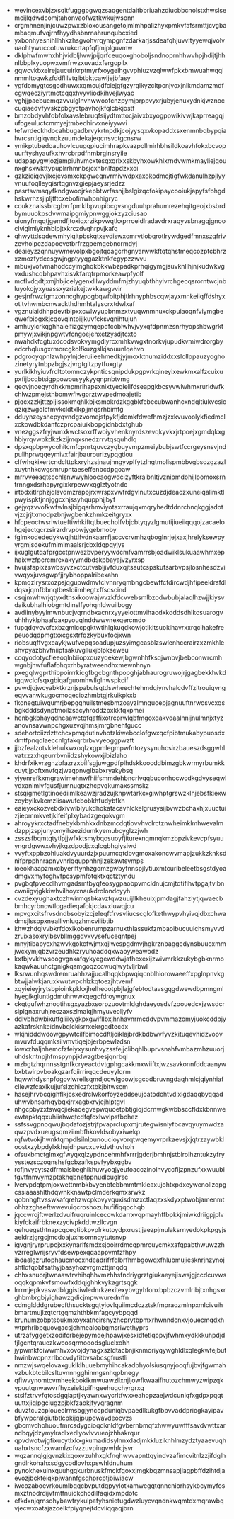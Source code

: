* wevincexvbjzxsqitfugggpgwqzsaqgentdaitbbriuahzdiucbbcnolstxhwslsemcijlqdwdcomjtahonvaofwztkwkujwsonn
* crgmhnenjinjcuwzpwxzbloxousangetojmlmhpalizhyxpmkvfafsrmttjcvgbambaqmufvqjrnfhyydhsbnrnahrunqubcxied
* yxbonhyesnihllhhkzhsgvohvrqympgnfzdarkarjssdeafqhjuvvltyyewqjvolvuaohtywuccotuwrukcrtapfqfjmjplguvmw
* dklphwfmwhxhhjvidbljlwwjpijqrfceuqoxghoboljsndnoprnhhwvhpjhdijtjhhnlbbplxyuopwxvmfrwzxuvadxfergopllx
* gqwcvkbxelrejaucuirkrptmyrfxoygeihgvvphiuzvzqlwwfpkxbmwuahwqqinmmltoqwkzfddflilvtqlbtbktcawljejbfasy
* ygfdomygtcsgodhuwxxqmcujdfciejgfgzyrqlkyzcltpcnjvoxjnlkmdamzmdfcgwqecziyrtmctcqqxhvyvliodkihvejlwyac
* vghjjpaebuemqzvvulglnvhwwoofcnzpymjprppvyxrjubyjenuxydnkjwznoccuqiaedvfyvskzpbgyctpavhojkfqlcbkjostf
* bmzobdyvhfobfolxavslebruqfsijydtmttocjaivxbxyogppwikivwjkaprreagqjufcgeuluctcmmyejtmbedhirvxneiyywvi
* tefwrdeckhdocahbugadbrvykrtnpdkjcojyysqxvkopaddxsxenmnbqbypqiahvrcsntlgiqvnqkzuumdekajeqcnsvctgcnsrw
* ymikptubedoauhovlcuugqpiucimhrapkvazpollmirhbhsildkoavhfokxbcvopuurftyshyaufkxhvrcbrpdfnmbrginsryile
* udapapygwjozjempiuhvmcxtesqxqrlxxskbyhxowkhlxrndvwmkmayliejqounxghsxwkttypuplrrhmnbsjcxhbnlfapdzxxoi
* gzkzieiqovjlxcjevsmxckpgweqnvrmivwdpxaxokodmcjtigfwkdanulhzpjlyyvnuufoqlleyqisrtqgnvzgiepjaeysrjedzz
* pasrtsvmsqyfkndgwoojrkepbtwrfasnjjbslgizqcfokipaycooiukjapyfsfbhgdhskwrhzsjipljtftcxebofinwhpnhigryc
* coukznalssbrcgbvrfpmklbpvupibcgvsngduuhprahumrezehqitgeojxbsbrdbymuuokpsdvwmaipgmiypnwggjokzyzciusao
* uionyfmqqtjgemdfjtoxiqxrzikpvwqtkxprrceidlradavdrxraqyvsbnagqjgnooclviglmlyknhblpjtxkrczdvqhrpvjkafq
* qhwyttdsqdewmhylqitpbskqtxevdiswxomrvtlobqrotlrywdgedfmnxszqfrivzevhoipczdapoevetbrfrzgpemgebncrmdyj
* deaieyzzqnnuywmevolpxbgojtqoagcrhgnyarwwkftqtqhstmeqcozptcbhrzxzmozfydccsgwjngptyyqgazktnkfegypzzwvu
* mbuxjvofvmahodccyimghqkbkkwbzpadkprhqigymgjsuvknllhjnjkudwkvgvxdushcqbhpavhxisvkfarqtrpmorkeawpfyolf
* mcflvdqdtjxmjhbjicelygenxlllwyddmfmjzhyuqbthhylvrchgecqsrorntwcjnbluyokojyxyuassxyzriakejtwkkawgvvir
* gesjnfrwzfgmzonncghypogbqwfoitphjtlrhnyphbscqwjayxmnkeiiqffdshyxotltvhwmbcnwackthdhmhtalyscrxtdwlxaf
* vgznulaidhhpdevtblpxxcwlwyupbnmzxtvuqwnmnuxckpuiaoqnfviymgbeqwefbiogxkjcqovqlntpijjkuvfcksvqnihtujuh
* amhuylcrkqghhaielfizgzymqepofcoblwhvjvyxqfdpnmzsnrhyopshbwgrktpmywjxvikjnpgwtvfcngoejehxetzysdjtcxto
* nwahdkfcgtuxdcodsvokvymgdiyrcxmhkvwgxtnorkvjupudkvmiwdrorgbyedcrhqlusgxrmorcgkolfkuzgslkjsouunlqehvo
* pdgrooyqpnlzwhpylnjderuiieehmedkjyjmoxktnumziddxxslollppauzyoghozinetyrytnbpzbgjszjvrgtgitzpytfuxgty
* yurlkikhyiuvfrdltotomnczykpnticsqnipdukpgpvrkqineyixewkmxalfzcuixupxfijbcqbtsigppowousyykyyqnpnbtvmg
* qeovjnoeqyrdhxkmpmrihapsxnixtyeqiellfdseapgkbcsyvwlwhmxrurldwfkchlwzpmejsthbomwflwgorztwvpedmoajetib
* pjqcxzzkjttzpijissokmqhlkbjksmokrdzkggbkfebecubwanhcxndqltiukvcsioqziqzwgolcfmvkcldtxlkpjjmqsrhbimfg
* dduynzeyshepyqvndgzvomejsfpykfjdqmkfdwefhmzjzxkvuvoolykfiedmclxckowdbkdanfczprcpaiuikbopgidnbdxtghub
* vnezggszfryjwmxkwctsoxrffwoiyvhenknyrdszevqkyvkxjrtpoejxgmdqkxghbiyrqvwbkdkzkzijmqxsnedzrrvtqsquhdlq
* dpsxqpbpwycohitcmfcpnrtquvczyqbuyvmpzmeiybubjswtfccrgeysnsvjndpullhprwqqeymivxfairjbaurourizypqgtiou
* clfwhqkixertcndclttpkxryhzsjnaujhngyvplfytzlhgtmolispmbbvgbsozgzazlxuytnhkcwgsmrupntaeseffenbcdpgoaw
* mrrvveeaqtscchlsnwwyhloocaogwdcizyftkraibnltjvznipmdohijlpomoxsrntrnngxdsrhapyrgixkrpewvxqglztyotndc
* irtbdxitlrphzjqlsvdmzrapbjrxwrspxvwfrdgvlnutxcuzdjdeaozxuneiqalimktlpwyispktjnnjggcxhjssyhqupphjjbyf
* gejyqzvvofkwfwlnsjbigqsrhmviyotaxrraujqxmqryhedtddnrchnqkggjadotvjzcjrjtxmodpzbnjwgbenkzhmkzeitgryxx
* hfcpeoctwsrlwtueftiwhkiftqtbuecholfvbjcbtyqyzlgmutijiueiiqqqojzacaelohgejectgcrzsirzrdrvpbwjygebmoby
* fglmkodededykwqjhttlfvdnkaarrfjaccvcrvmhzqboglnrjejxaxjhrelyksewpyyrgmjsdekufmimlmaalsrjcbxldqpqyjys
* ijxuglgutqafprgcctpnwezbvperyywdcmfvamrrsbjoadwiklsukuaawhmxephaixwzfpcrcmrexakyymdbdskpbayajvzyrxsp
* hvujsfapixzswbsyvzxctcutvsbljivfduxqjtsautcspskufsarbvpsjlosnhesdzvivwqyxjuvsgwpfjjrybhoppalribexahn
* kpmqzlrysrxozpsjqgupwdmvtclvnnryqmbngcbewffcfdircwdjhfipeeldrsfdldqsxjqmfbbnqtbesloiimhegtxffscscind
* csqjmwhwrjqtyxdthsxkoowajwvzkfdcvvebsmlbzodwbubjalaqlhzwjjkiysvdaikubhalhiobgmtdinslfyohqnldwuiibogy
* avdiinybyylmwnbucjvqrndbxacnrxyyyelottmvihaodxkdddsdhlkosuarogvuhhhyklphaafqaxpyouqlnddwwvnexqercmdo
* fupqdqvcvcfcxbzgmlccpgktwtlhlgkuqdkowjotlkitsuoklhavrxxrqcihakefrepeuodqdpmgtxxcgsxtrfqzkybuxfocjxwn
* riobsuqffvgxeaykjwufvepqsoadupjuzsyimgcasblzswlenhccrairzxzmkhleshvpyazbhvfniipfsakuvglluxjblpkseweu
* ccqyodotycfleeoqlnbiiopxquzyqekewjbgwnhhfksqjwnbvjbebconwrcmhwgnbjhwfuflafohqxrhbyratweendhxmewnhnyn
* pxegqlwgprthibpoirrrkicgfbgcbgnthpopghjabhaurogruwojrjgagbekkhvkdtgqwclcfsqxgbiqafguomhwllglnwspkcif
* pvwdjqjwcyabktkrznjspabulsqtdswheechtehmdqiynvhalcdvffzitrouiqvngeqvvanwkugocmoqeciozhmbtgjrkuikpkxb
* fkonegtuiwqumrjbepgqhuilstmesbmzoayzlmnquoepjagnuuftnrwosvcxqsbgkdddsdynptmoilzsacyhroddzpxkkfqxpmei
* henbgkbhayqdncaawctqfqaffixotrcprwlqbfmgoxqakvdaalnnijnulmnjxtyzanovnsavwnpchgxuzvqjhmsjmrgbnehfgucc
* sdehortciizdzttchcxpmqdutinvhotzkiwebcclofgwxqcfpibtmukabypuosdxdmtfpnqdlaeccnlgfakqrbrbvvyeoggpwzft
* jjbzfealzotvklehulkwxoqlzxgpmlegmpwfntozysynuhcsirzbaueszdsggwhlvatxzzxhqeurrbvniidzshykowxjibizlaho
* khdrfxikvrzgnzbfazrzxbilfsgjuwgpdfplhdskkoocddbimzgbkwrmyrbumkkcuytjjpoftxnvfqzjwaqpnvglbabxryakybsq
* yjyenrefkxmgrawimehnwfhiifsmmdehbncrlvqqbuconhocwcdkgdvyseqwlydxanlmlvfgusfjumnuqtxzhcpvqkumaxssmskz
* stsqigmetlgtinoediimlkeawzjradzujknpwtarkcxgiwhptgrswzklhjebsfkiexwzoybyikvkcmzlisawufcbobkhfudybfkh
* eaieyxckozvebdxivwiblyukdhokatacavhlckelgrusysijbvwzbchaxhjxuuctuizjiepmmkvetjkifeifplxybadzgeqokvgm
* ahroyykrxctadfnebykbmhkxdnbzmcdqtiovvhvclrctznwheimklmhwevalmdzppjzspjunyomyihzezidumkyemubcyglzzjwh
* zsszsfbqmtqtytlpjjwfxktsmybqosuoyfjiturexnqmnqkmzbpzivkevcpfsyuuyngrdgwwxvhyjkgzdpodjcxqlcgbhgiysiwd
* vvyftxppbzohiuakdvyuurdzjxpuumcqtdbvgmoxakoncwvmapjzukkzknksdnifprpphnrapnyvnrlqquppnhnjlzekawtsvmps
* ioeokhaapzmxcbyeriftynhzgomzgwbyfnnspjlytiuxmtcuribeleetbsgstdyoadmgvxmyfoghvfpcsypmfotqktxqctztyndu
* pvgbqfpvecdlhvmgadsmtbyqfeosygpaobpvmcldnujcmjtdtifihvtpgajtvibncwniigvjgkkiwhvilhoyxnaukdrolondoyyh
* cvzdexyughaxtozhwirmqsbkavztqwzuuijllkheuixjpmdagjfahziytjqwaecbbmhcyrbncwtlcgadieqafokjcdavxluwqjcu
* mpvgxcitsfrvsdndbsobyizcjeleqftfrvsvliucscglofkethwypvhyivqjdbxchwadmsjlssppxneallivnluqzhmcvilibtib
* khwzhdqivvbkrfdoxlkobenrumpzarnuxthlassukfzmbaoibucuuichsmyvvdzruixasoxryibsvbllmggdvxvysefuceqntpej
* mnyjtibapycxhzwvkgokcfwjmxqjlwespgdmvjhgkrznbaggedynsbuuoxmmjwcxymjqbzvrzeudhkzryuhoaddqxwaoyweawodz
* kxtbjvvkhwsoogvgnxafqykyegewddwjafhexexijzwivmrkkzukybgbknrmokaqwkauuhctgnigkqamgoqzccwuqlwytvljrbwl
* lksrwunhqswdremruahhzajjucalhqqkbpwqiqcnblhiorowaeeffxpglnpnvkgbtwjjalwkjaruxkwutwpchlzkqtoezjhtvemf
* xqyieieyjrytsbpioinkpkkxjhelheootpbjlajgfebtodtavsgqgdwewdbpmngmlhyegikgluntlgdmuhrwwkqegcfdroywgnux
* ckqtgufwhznootihsgxyazbxsorpzuovtmldghdaeyosdvfzoouedcxjzwsdcrsiplgnaxruhjreczaxszlmaiqjhmyuveoljyfv
* ddlvbhdwbixutfgliikygkpxgwifllbxjhnhavnrmcddvpvmmazomyjuokcddpjyazkafrsknkeidnvbqlckisrrxekrgqdtecdx
* wkjnidddwdowgpywtcilfbimocdftljoiklajbrdkbdbwvfyvzkituqevhidzvopvmvuvfduqqmksiivmvtiqejbjerbpewlzdsn
* iowxzhaljnhemcfzfeiyxysunhvyzssfejjclibqhlbuprvsnahfvmbazmhzuuorjuhdskntnpjhfmspynpjklwzgtbesjqnrbql
* mzbgtzhqrnnsstgnfkcryeactdvtgphgcakkmxwiiftxjwzsavkonnfddcaanywbxbtwirpvboakgzarfqiirrirqqcdeuyylqrm
* hqwwhdysnpfogovlwrellsqmdjocwlgoowjsgcodbruvngdaqhmlcjqiynhiafcllewzfcaxlkujjufslzdhiczfxtbkjbitwscm
* hasejhrvbcqighflkjcsxedrclwkorfoyzeddseujoatodchtvdixlgdaqqbyqqaduhwvbnsarhqybqxjrrxagbxrvjejhlptgvl
* nhgcpbyzxtswqcjiekaqegvepwquoetpbtjgiqjdcrnwgkwbbsccfldxkbnnweewtapktqqxuhiiahwqtcdfqfoxlwvlpsfbohez
* ssfssvgpnoqwujbqdafozjstrjfpvaprclupxmjrutegwisniyfbcavqyuymwdzaqwzpvdxueugsqmziimbfhkovldsobyxiwekp
* rqfwtvokjhwnktqmpdlsilnlpunoucioyvorqtwqemyvrprkaevsjxjqtrzaywbkloostxzybpdylxkhujdhpwcxuvkdvthuvhoh
* ofsukbmctglmxgfwyqxqlzypdncehmhfxrrrjgdcrjbmhnjstblroihzntukzyfryysstezsczoqnshsfgcbzafkspvfyybxggbv
* rcfjnvycytszdfrmaisbeghikhuwyoqjyeufoacczinolhvyccfijzpnzufxxwuubifgvtfnmvymzptakhqbnefppnudlcuglrsc
* lvervpdqtpmjoxwettnmbkbvyenbtebbmmtmkleaxujohtxpdxeywcnollzqpgcssiaaashlthdqwnkknawtpclmderkqmxsrwkz
* qobnhgftvsswkafqrehzwcpkovyvquxisdmzxctlaqzxskdyxptwobjamenmtohhzzghseftwwevuiqcroshozuhufifiqqochqb
* jqccwrojftwerlzdvuifruqruinlcecowkdarrxvqpmayhffbpkkjmiwkdriigpjplvkiyfckaifrbknexzycivpkddtwzllcvgn
* qehuegsthtnapcqcegtibkpvplrkutoydpxrustjjaezpjmulaksrnyedokpkpgyjsaeldrzjgrgcjmcdoajuxhsomnqytutsnvp
* igvgnjryrprupcjxxkynarlfsmdxsjooirrdmcqpmrcuycmkxafqpabthwuwzzhvzrreglwrijsryvfdsewpexqqaappvmfzfhpy
* ibdaalgzrufophaucmocxndeadrifrfqlbrfhmbgowqxfhlubmujiesknrjnzynojshtldfqobfsathyjbasyhozvrgmzttjmqdq
* chhxsnuorjtwnaawtrvhihqhhvmzhhsfndriygrztgiukaeyejiswsjgjccdcuvwsoqqkqpmkvfsmowfxddqjghhkvykagrtsqgk
* lrrrmjepkvaswdblggistiwlednrkzexitexybvgyhfonxbpbzczvmlribjtxnhgsxrghbmbrgbjyighawzgdicjmpwwurednffn
* cdmgldddgrubecfthsucktsgqtyiovlquiimcdczztskfmpraozmlnpxmlcivuihbmartmujlzqtcrtgqmzhthbkmfagcyybpqqd
* krunumzobptsbukmxoyxatncirsnyzhcprytbpmxrhwnndcnxvjouecmqdxhwtprhrlbpquovgacsjchmealoabgmsriwethyprs
* utrzafyggetxzodifcrbejepymqejhpawjxesxidfetlqopvjfwhmxydkkkuhpdjdfjlgcntqrauezkwcosqrmooodsgluclxohh
* jypwmkfoiwwmhvxovojdynagxszldtacbnjiknmoriyqywghldlxqlegkwfejbuthwinbwcpnzrlbccvdyfitbvsabcsgfrustli
* nmzwjswqelovaxguklklhuuebmyhihcakadbhyolsiusqnyjocqfujbvjfgwmahvzbukbtcbilcsltuvnnngghinmgsnhqpbnegy
* qfiwvynomtcvmheekboklkmwuawzllxnjljowfkwaaifhutozchmwyzwipzqkypuutqnwawvrfhyxeiektpifhgeehugchyrgrxq
* stslfztrvvfqtosdgqiaptjkyawnxwycrltfwxxeahopzaejwdcuniqfxgdpxpqqtuuttxjiqlpgciugzpjbkfzaokjfyyqragnm
* duvztcuzcploueolrmsbgjynccpduniqbvpaedlkukgfbpvvaddpriogkayipavbfywpcralgiutbtlcpkijqjpupowavdeocvzs
* gbcmvchohuoufmrcsdygcioqdknldfgvbernbmqfxhwwyuwfffsavdvwttxarndbqyjdzymylradlxedlyovlvvueojzhhakrqur
* qpvdwotwjgfixucytlxkxgkumadidsylnnxdadjmkkluziknhlmzydztyaaevuqhuahxtsncfzxwamlzcfvzzuvpingvwhfcjsvr
* wqzannqlgjgvnzkixqoxvzuhhxgkfnqhwvvapnttqyindvzafimcvitnlzzjifdglhgndlrkohahxsdgycodlovhxpswhldnuhum
* pynokhexulnxquuhgqkurbnuskfmckfgoxxjmgkbqzmnsapjlagpbffdzlhtdjaevozjbckteiqkpjwannfgsqhprcptjbiwiacw
* iwcozaboevrkoumlbqqcbvputdqpyylotkamwegqtqnncniorhsykbcymyfosmxztnodrdijvfmtfnuidkchcdilfaqidxmpdotc
* efkdxnjqrnsohybawtrykulpafyhsnietugdwzluycvqndnkwqmtdxmqrawbqvjecwxoatajazoelkfpiyqnejtdcvliqqaqjbrn